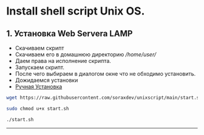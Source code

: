 # Install shell script Unix OS.

 ## 1.  Установка Web Servera LAMP

* Cкачиваем скрипт 
* Cкачиваем его в домашнюю директорию  */home/user/* 
* Даем права на исполнение скрипта. 
* Запускаем скрипт. 
* После чего выбираем в диалогом окне что не обходимо установить.
* Дожидаемся установки
* [Ручная Установка](https://github.com/soraxdev/unixscript/blob/main/manual/manual.md)

```bash
wget https://raw.githubusercontent.com/soraxdev/unixscript/main/start.sh	
```

```bash
sudo chmod u+x start.sh
```

```bash
./start.sh
```

***

